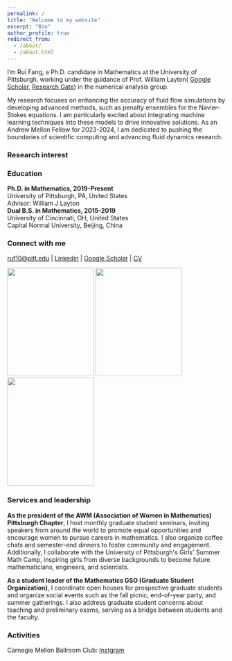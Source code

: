 ```yaml
---
permalink: /
title: "Welcome to my website"
excerpt: "Bio"
author_profile: true
redirect_from: 
  - /about/
  - /about.html
---
```

I’m Rui Fang, a Ph.D. candidate in Mathematics at the University of Pittsburgh, working under the guidance of Prof. William Layton( [Google Scholar](https://scholar.google.com/citations?user=yOkf8KUAAAAJ&hl=en), [Research Gate](https://www.researchgate.net/profile/William-Layton/research)) in the numerical analysis group.

My research focuses on enhancing the accuracy of fluid flow simulations by developing advanced methods, such as penalty ensembles for the Navier-Stokes equations. I am particularly excited about integrating machine learning techniques into these models to drive innovative solutions. As an Andrew Mellon Fellow for 2023-2024, I am dedicated to pushing the boundaries of scientific computing and advancing fluid dynamics research. <br />
### Research interest

### Education
**Ph.D. in Mathematics, 2019-Present** <br /> 
University of Pittsburgh, PA, United States <br />
Advisor: William J Layton <br />
**Dual B.S. in Mathematics, 2015-2019** <br />
University of Cincinnati, OH, United States <br />
Capital Normal University, Beijing, China 
### Connect with me
[ruf10@pitt.edu](mailto:ruf10@pitt.edu) |  [Linkedin](https://www.linkedin.com/in/ruf10/)  |  [Google Scholar](https://scholar.google.com/citations?user=W9GY0i0AAAAJ&hl=en)  |  [CV](https://ruf10.github.io/CV_RuiFang.pdf) 

<img src="{{ site.url }}{{ site.baseurl }}/images/rui-single.jpg" style="width: 200px; height: 250px; object-fit: cover;" />
<img src="{{ site.url }}{{ site.baseurl }}/images/rui-ammcs.png" style="width: 200px; height: 250px; object-fit: cover;" />
<img src="{{ site.url }}{{ site.baseurl }}/images/finite_element_circus.jpg" style="width: 200px; height: 250px; object-fit: cover;" />

### Services and leadership
**As the president of the AWM (Association of Women in Mathematics) Pittsburgh Chapter**, I host monthly graduate student seminars, inviting speakers from around the world to promote equal opportunities and encourage women to pursue careers in mathematics. I also organize coffee chats and semester-end dinners to foster community and engagement. Additionally, I collaborate with the University of Pittsburgh's Girls' Summer Math Camp, inspiring girls from diverse backgrounds to become future mathematicians, engineers, and scientists. <br />

**As a student leader of the Mathematics GSO (Graduate Student Organization)**, I coordinate open houses for prospective graduate students and organize social events such as the fall picnic, end-of-year party, and summer gatherings. I also address graduate student concerns about teaching and preliminary exams, serving as a bridge between students and the faculty. <br />


### Activities
Carnegie Mellon Ballroom Club: [Instgram](https://www.instagram.com/cmuballroom?igsh=NDlyZmZubTY0eXhy) <br />







